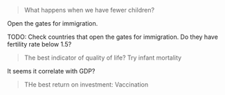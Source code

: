 > What happens when we have fewer children?

Open the gates for immigration.

TODO: Check countries that open the gates for immigration. Do they have fertility rate below 1.5?

> The best indicator of quality of life? Try infant mortality

It seems it correlate with GDP?

> THe best return on investment: Vaccination

